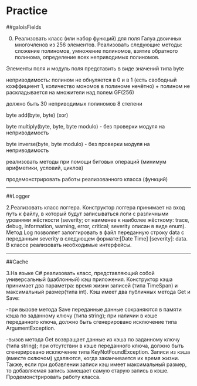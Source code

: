 # Practice
##galoisFields

0. Реализовать класс (или набор функций) для поля Галуа двоичных многочленов из 256 элементов. Реализовать следующие методы: сложение полиномов, умножение полиномов, взятие обратного полинома, определение всех неприводимых полиномов.

Элементы поля и модуль поля представить в виде значений типа byte

неприводимость: полином не обнуляется в 0 и в 1 (есть свободный коэффициент 1, количество мономов в полиноме нечётно) + полином не раскладывается на множители над полем GF(256)

должно быть 30 неприводимых полиномов 8 степени

byte add(byte, byte) (xor)

byte multiply(byte, byte, byte modulo) - без проверки модуля на неприводимость

byte inverse(byte, byte modulo) - без проверки модуля на неприводимость

реализовать методы при помощи битовых операций (минимум арифметики, условий, циклов)

продемонстрировать работы реализованного класса (функций)

____
##Logger

2.Реализовать класс логгера. Конструктор логгера принимает на вход путь к файлу, в который будут записываться логи с различными уровнями жёсткости (severity; от наименее к наиболее жёсткому: trace, debug, information, warning, error, critical; severity описан в виде enum). Метод Log позволяет залоггировать в файл переданную строку data с переданным severity в следующем формате:[Date Time] [severity]: data. В классе реализовать необходимые интерфейсы.
 
 ____
##Cache

3.На языке C# реализовать класс, представляющий собой универсальный (шаблонный) кэш приложения. Конструктор кэша принимает два параметра: время жизни записей (типа TimeSpan) и максимальный размер(типа int). Кэш имеет два публичных метода Get и Save:

-при вызове метода Save переданные данные сохраняются в памяти кэша по заданному ключу (типа string); при наличии в кэше переданного ключа, должно быть сгенерировано исключение типа ArgumentException.

-вызов метода Get возвращает данные из кэша по заданному ключу (типа string); при отсутствии в кэше переданного ключа, должно быть сгенерировано исключение типа KeyNotFoundException. Записи из кэша (вместе сключом) удаляются, когда заканчивается их время жизни. Также, если при добавлении записи кэш имеет максимальный размер, то добавляемая запись замещает самую старую запись в кэше. Продемонстрировать работу класса.
